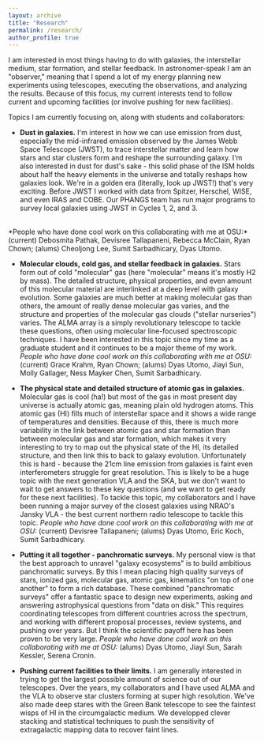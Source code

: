 ```yaml
---
layout: archive
title: "Research"
permalink: /research/
author_profile: true
---
```


I am interested in most things having to do with galaxies, the interstellar medium, star formation, and stellar feedback. In astronomer-speak I am an "observer," meaning that I spend a lot of my energy planning new experiments using telescopes, executing the observations, and analyzing the results. Because of this focus, my current interests tend to follow current and upcoming facilities (or involve pushing for new facilities).

Topics I am currently focusing on, along with students and collaborators:

* **Dust in galaxies.** I'm interest in how we can use emission from dust, especially the mid-infrared emission observed by the James Webb Space Telescope (JWST), to trace interstellar matter and learn how stars and star clusters form and reshape the surrounding galaxy. I'm also interested in dust for dust's sake - this solid phase of the ISM holds about half the heavy elements in the universe and totally reshaps how galaxies look. We're in a golden era (literally, look up JWST!) that's very exciting. Before JWST I worked with data from Spitzer, Herschel, WISE, and even IRAS and COBE. Our PHANGS team has run major programs to survey local galaxies using JWST in Cycles 1, 2, and 3.
<br>
*People who have done cool work on this collaborating with me at OSU:* (current) Debosmita Pathak, Devisree Tallapaneni, Rebecca McClain, Ryan Chown; (alums) Cheoljong Lee, Sumit Sarbadhicary, Dyas Utomo.

* **Molecular clouds, cold gas, and stellar feedback in galaxies.** Stars form out of cold "molecular" gas (here "molecular" means it's mostly H2 by mass). The detailed structure, physical properties, and even amount of this molecular material are interlinked at a deep level with galaxy evolution. Some galaxies are much better at making molecular gas than others, the amount of really dense molecular gas varies, and the structure and properties of the molecular gas clouds ("stellar nurseries") varies. The ALMA array is a simply revolutionary telescope to tackle these questions, often using molecular line-focused spectroscopic techniques. I have been interested in this topic since my time as a graduate student and it continues to be a major theme of my work. *People who have done cool work on this collaborating with me at OSU:* (current) Grace Krahm, Ryan Chown; (alums) Dyas Utomo, Jiayi Sun, Molly Gallager, Ness Mayker Chen, Sumit Sarbadhicary.

* **The physical state and detailed structure of atomic gas in galaxies.** Molecular gas is cool (ha!) but most of the gas in most present day universe is actually atomic gas, meaning plain old hydrogen atoms. This atomic gas (HI) fills much of interstellar space and it shows a wide range of temperatures and densities. Because of this, there is much more variability in the link between atomic gas and star formation than between molecular gas and star formation, which makes it very interesting to try to map out the physical state of the HI, its detailed structure, and then link this to back to galaxy evolution. Unfortunately this is hard - because the 21cm line emission from galaxies is faint even interferometers struggle for great resolution. This is likely to be a huge topic with the next generation VLA and the SKA, but we don't want to wait to get answers to these key questions (and we want to get ready for these next facilities). To tackle this topic, my collaborators and I have been running a major survey of the closest galaxies using NRAO's Jansky VLA - the best current northern radio telescope to tackle this topic. *People who have done cool work on this collaborating with me at OSU:* (current) Devisree Tallapaneni; (alums) Dyas Utomo, Eric Koch, Sumit Sarbadhicary.
  
* **Putting it all together - panchromatic surveys.** My personal view is that the best approach to unravel "galaxy ecosystems" is to build ambitious panchromatic surveys. By this I mean placing high quality surveys of stars, ionized gas, molecular gas, atomic gas, kinematics "on top of one another" to form a rich database. These combined "panchromatic surveys" offer a fantastic space to design new experiments, asking and answering astrophysical questions from "data on disk." This requires coordinating telescopes from different countries across the spectrum, and working with different proposal processes, review systems, and pushing over years. But I think the scientific payoff here has been proven to be very large. *People who have done cool work on this collaborating with me at OSU:* (alums) Dyas Utomo, Jiayi Sun, Sarah Kessler, Serena Cronin.

* **Pushing current facilities to their limits.** I am generally interested in trying to get the largest possible amount of science out of our telescopes. Over the years, my collaborators and I have used ALMA and the VLA to observe star clusters forming at super high resolution. We've also made deep stares with the Green Bank telescope to see the faintest wisps of HI in the circumgalactic medium. We developped clever stacking and statistical techniques to push the sensitivity of extragalactic mapping data to recover faint lines.
